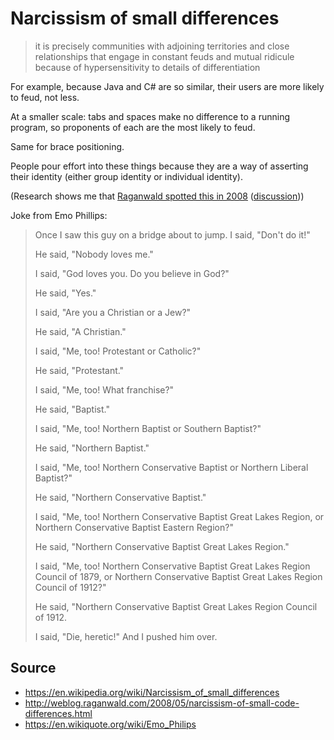 ﻿# Narcissism of small differences

> it is precisely communities with adjoining territories and close relationships that engage in constant feuds and mutual ridicule because of hypersensitivity to details of differentiation

For example, because Java and C# are so similar, their users are more likely to feud, not less.

At a smaller scale: tabs and spaces make no difference to a running program, so proponents of each are the most likely to feud.

Same for brace positioning.

People pour effort into these things because they are a way of asserting their identity (either group identity or individual identity).

(Research shows me that [Raganwald spotted this in 2008](http://weblog.raganwald.com/2008/05/narcissism-of-small-code-differences.html) ([discussion](https://news.ycombinator.com/item?id=6710668)))

Joke from Emo Phillips:

> Once I saw this guy on a bridge about to jump. I said, "Don't do it!"
>
> He said, "Nobody loves me."
>
> I said, "God loves you. Do you believe in God?"
>
> He said, "Yes."
>
> I said, "Are you a Christian or a Jew?"
>
> He said, "A Christian."
>
> I said, "Me, too! Protestant or Catholic?"
>
> He said, "Protestant."
>
> I said, "Me, too! What franchise?"
>
> He said, "Baptist."
>
> I said, "Me, too! Northern Baptist or Southern Baptist?"
>
> He said, "Northern Baptist."
>
> I said, "Me, too! Northern Conservative Baptist or Northern Liberal Baptist?"
>
> He said, "Northern Conservative Baptist."
>
> I said, "Me, too! Northern Conservative Baptist Great Lakes Region, or Northern Conservative Baptist Eastern Region?"
>
> He said, "Northern Conservative Baptist Great Lakes Region."
>
> I said, "Me, too! Northern Conservative Baptist Great Lakes Region Council of 1879, or Northern Conservative Baptist Great Lakes Region Council of 1912?"
>
> He said, "Northern Conservative Baptist Great Lakes Region Council of 1912.
>
> I said, "Die, heretic!" And I pushed him over.

## Source

- <https://en.wikipedia.org/wiki/Narcissism_of_small_differences>
- <http://weblog.raganwald.com/2008/05/narcissism-of-small-code-differences.html>
- <https://en.wikiquote.org/wiki/Emo_Philips>
